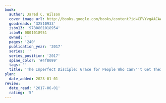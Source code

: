 ```yaml
---
book:
  author: Jared C. Wilson
  cover_image_url: http://books.google.com/books/content?id=CFVYvgAACAAJ&printsec=frontcover&img=1&zoom=1&source=gbs_api
  goodreads: '32510933'
  isbn13: '9780801018954'
  isbn9: 0801018951
  owned: ''
  pages: '240'
  publication_year: '2017'
  series: ''
  series_position: '2017'
  spine_color: '#4f8099'
  tags: ''
  title: 'The Imperfect Disciple: Grace for People Who Can\''t Get Their Act Together'
plan:
  date_added: 2023-01-01
review:
  date_read: '2017-06-01'
  rating: '5'
---
```

